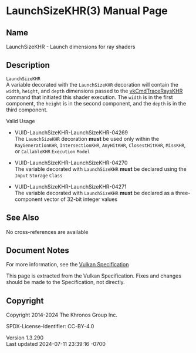 # LaunchSizeKHR(3) Manual Page

## Name

LaunchSizeKHR - Launch dimensions for ray shaders



## <a href="#_description" class="anchor"></a>Description

`LaunchSizeKHR`  
A variable decorated with the `LaunchSizeKHR` decoration will contain
the `width`, `height`, and `depth` dimensions passed to the
[vkCmdTraceRaysKHR](https://registry.khronos.org/vulkan/specs/1.3-extensions/man/html/vkCmdTraceRaysKHR.html) command that initiated this
shader execution. The `width` is in the first component, the `height` is
in the second component, and the `depth` is in the third component.

Valid Usage

- <a href="#VUID-LaunchSizeKHR-LaunchSizeKHR-04269"
  id="VUID-LaunchSizeKHR-LaunchSizeKHR-04269"></a>
  VUID-LaunchSizeKHR-LaunchSizeKHR-04269  
  The `LaunchSizeKHR` decoration **must** be used only within the
  `RayGenerationKHR`, `IntersectionKHR`, `AnyHitKHR`, `ClosestHitKHR`,
  `MissKHR`, or `CallableKHR` `Execution` `Model`

- <a href="#VUID-LaunchSizeKHR-LaunchSizeKHR-04270"
  id="VUID-LaunchSizeKHR-LaunchSizeKHR-04270"></a>
  VUID-LaunchSizeKHR-LaunchSizeKHR-04270  
  The variable decorated with `LaunchSizeKHR` **must** be declared using
  the `Input` `Storage` `Class`

- <a href="#VUID-LaunchSizeKHR-LaunchSizeKHR-04271"
  id="VUID-LaunchSizeKHR-LaunchSizeKHR-04271"></a>
  VUID-LaunchSizeKHR-LaunchSizeKHR-04271  
  The variable decorated with `LaunchSizeKHR` **must** be declared as a
  three-component vector of 32-bit integer values

## <a href="#_see_also" class="anchor"></a>See Also

No cross-references are available

## <a href="#_document_notes" class="anchor"></a>Document Notes

For more information, see the <a
href="https://registry.khronos.org/vulkan/specs/1.3-extensions/html/vkspec.html#LaunchSizeKHR"
target="_blank" rel="noopener">Vulkan Specification</a>

This page is extracted from the Vulkan Specification. Fixes and changes
should be made to the Specification, not directly.

## <a href="#_copyright" class="anchor"></a>Copyright

Copyright 2014-2024 The Khronos Group Inc.

SPDX-License-Identifier: CC-BY-4.0

Version 1.3.290  
Last updated 2024-07-11 23:39:16 -0700
